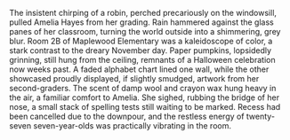 The insistent chirping of a robin, perched precariously on the windowsill, pulled Amelia Hayes from her grading.  Rain hammered against the glass panes of her classroom, turning the world outside into a shimmering, grey blur.  Room 2B of Maplewood Elementary was a kaleidoscope of color, a stark contrast to the dreary November day.  Paper pumpkins, lopsidedly grinning, still hung from the ceiling, remnants of a Halloween celebration now weeks past.  A faded alphabet chart lined one wall, while the other showcased proudly displayed, if slightly smudged, artwork from her second-graders.  The scent of damp wool and crayon wax hung heavy in the air, a familiar comfort to Amelia.  She sighed, rubbing the bridge of her nose, a small stack of spelling tests still waiting to be marked.  Recess had been cancelled due to the downpour, and the restless energy of twenty-seven seven-year-olds was practically vibrating in the room.
